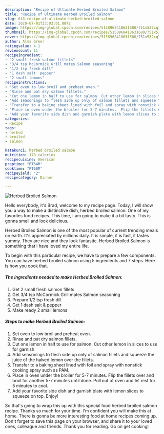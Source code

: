 ```yaml
---
description: "Recipe of Ultimate Herbed Broiled Salmon"
title: "Recipe of Ultimate Herbed Broiled Salmon"
slug: 618-recipe-of-ultimate-herbed-broiled-salmon
date: 2020-07-01T23:03:01.887Z
image: https://img-global.cpcdn.com/recipes/5158968418631680/751x532cq70/herbed-broiled-salmon-recipe-main-photo.jpg
thumbnail: https://img-global.cpcdn.com/recipes/5158968418631680/751x532cq70/herbed-broiled-salmon-recipe-main-photo.jpg
cover: https://img-global.cpcdn.com/recipes/5158968418631680/751x532cq70/herbed-broiled-salmon-recipe-main-photo.jpg
author: Alma Greer
ratingvalue: 4.1
reviewcount: 11
recipeingredient:
- "2 small fresh salmon fillets"
- "3/4 tsp McCormick Grill mates Salmon seasoning"
- "1/2 tsp fresh dill"
- "1 dash salt  pepper"
- "2 small lemons"
recipeinstructions:
- "Set oven to low broil and preheat oven."
- "Rinse and pat dry salmon fillets."
- "Cut one lemon in half to use for salmon. Cut other lemon in slices to use for garnish."
- "Add seasonings to flesh side up only of salmon fillets and squeeze the juice of the halved lemon over the fillets."
- "Transfer to a baking sheet lined with foil and spray with nonstick cooking spray such as PAM."
- "Place in oven under the broiler for 5-7 minutes.  Flip the fillets over and broil for another 5-7 minutes until done. Pull out of oven and let rest for 5 minutes to cool."
- "Add your favorite side dish and garnish plate with lemon slices to squeeze on top. Enjoy!"
categories:
- Recipe
tags:
- herbed
- broiled
- salmon

katakunci: herbed broiled salmon 
nutrition: 178 calories
recipecuisine: American
preptime: "PT34M"
cooktime: "PT60M"
recipeyield: "2"
recipecategory: Dinner

---
```



![Herbed Broiled Salmon](https://img-global.cpcdn.com/recipes/5158968418631680/751x532cq70/herbed-broiled-salmon-recipe-main-photo.jpg)

Hello everybody, it's Brad, welcome to my recipe page. Today, I will show you a way to make a distinctive dish, herbed broiled salmon. One of my favorites food recipes. This time, I am going to make it a bit tasty. This is gonna smell and look delicious.



Herbed Broiled Salmon is one of the most popular of current trending meals on earth. It's appreciated by millions daily. It is simple, it is fast, it tastes yummy. They are nice and they look fantastic. Herbed Broiled Salmon is something that I have loved my entire life.


To begin with this particular recipe, we have to prepare a few components. You can have herbed broiled salmon using 5 ingredients and 7 steps. Here is how you cook that.

<!--inarticleads1-->

##### The ingredients needed to make Herbed Broiled Salmon:

1. Get 2 small fresh salmon fillets
1. Get 3/4 tsp McCormick Grill mates Salmon seasoning
1. Prepare 1/2 tsp fresh dill
1. Get 1 dash salt &amp; pepper
1. Make ready 2 small lemons




<!--inarticleads2-->

##### Steps to make Herbed Broiled Salmon:

1. Set oven to low broil and preheat oven.
1. Rinse and pat dry salmon fillets.
1. Cut one lemon in half to use for salmon. Cut other lemon in slices to use for garnish.
1. Add seasonings to flesh side up only of salmon fillets and squeeze the juice of the halved lemon over the fillets.
1. Transfer to a baking sheet lined with foil and spray with nonstick cooking spray such as PAM.
1. Place in oven under the broiler for 5-7 minutes.  Flip the fillets over and broil for another 5-7 minutes until done. Pull out of oven and let rest for 5 minutes to cool.
1. Add your favorite side dish and garnish plate with lemon slices to squeeze on top. Enjoy!




So that's going to wrap this up with this special food herbed broiled salmon recipe. Thanks so much for your time. I'm confident you will make this at home. There is gonna be more interesting food at home recipes coming up. Don't forget to save this page on your browser, and share it to your loved ones, colleague and friends. Thank you for reading. Go on get cooking!
